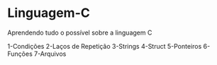 # Linguagem-C
 Aprendendo tudo o possível sobre a linguagem C

  1-Condições
  2-Laços de Repetição
  3-Strings
  4-Struct
  5-Ponteiros
  6-Funções
  7-Arquivos

